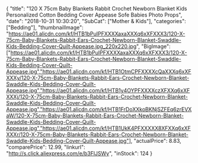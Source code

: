 {
	"title": "120 X 75cm Baby Blankets Rabbit Crochet Newborn Blanket Kids Personalized Cotton Bedding Cover Appease Sofe Babies Photo Props",
	"date": "2018-10-31 10:30:20",
	"SubCat": ["Mother & Kids"],
	"categories": ["Bedding"],
	"thumbnailImage": "https://ae01.alicdn.com/kf/HTB1bPuIPFXXXXaxaXXXq6xXFXXX3/120-X-75cm-Baby-Blankets-Rabbit-Ears-Crochet-Newborn-Blanket-Swaddle-Kids-Bedding-Cover-Quilt-Appease.jpg_220x220.jpg",
	"BigImage": ["https://ae01.alicdn.com/kf/HTB1bPuIPFXXXXaxaXXXq6xXFXXX3/120-X-75cm-Baby-Blankets-Rabbit-Ears-Crochet-Newborn-Blanket-Swaddle-Kids-Bedding-Cover-Quilt-Appease.jpg","https://ae01.alicdn.com/kf/HTB1OtmCPFXXXXcQaXXXq6xXFXXXy/120-X-75cm-Baby-Blankets-Rabbit-Ears-Crochet-Newborn-Blanket-Swaddle-Kids-Bedding-Cover-Quilt-Appease.jpg","https://ae01.alicdn.com/kf/HTB1y4OYPFXXXXczXFXXq6xXFXXXj/120-X-75cm-Baby-Blankets-Rabbit-Ears-Crochet-Newborn-Blanket-Swaddle-Kids-Bedding-Cover-Quilt-Appease.jpg","https://ae01.alicdn.com/kf/HTB1FrDoXXkoBKNjSZFEq6zrEVXaW/120-X-75cm-Baby-Blankets-Rabbit-Ears-Crochet-Newborn-Blanket-Swaddle-Kids-Bedding-Cover-Quilt-Appease.jpg","https://ae01.alicdn.com/kf/HTB1UkK4PFXXXXX8XFXXq6xXFXXXr/120-X-75cm-Baby-Blankets-Rabbit-Ears-Crochet-Newborn-Blanket-Swaddle-Kids-Bedding-Cover-Quilt-Appease.jpg"],
	"actualPrice": 8.83,
	"comparePrice": 12.99,
	"linkurl": "http://s.click.aliexpress.com/e/b3FlJSWy",
	"inStock": 124
}
